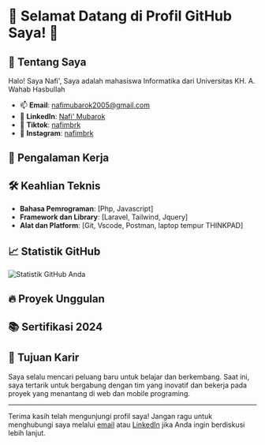 # 🌟 Selamat Datang di Profil GitHub Saya! 🌟

## 🚀 Tentang Saya
Halo! Saya Nafi', Saya adalah mahasiswa Informatika dari Universitas KH. A. Wahab Hasbullah

- 📫 **Email**: [nafimubarok2005@gmail.com](mailto:nafimubarok2005@gmail.com)
- 💼 **LinkedIn**: [Nafi' Mubarok](https://www.linkedin.com/in/nafi-mubarok-3b1009290)
- 📘 **Tiktok**: [nafimbrk](https://www.tiktok.com/@nafimbrk)
- 📸 **Instagram**: [nafimbrk](https://www.instagram.com/nafimbrk)

## 💼 Pengalaman Kerja

## 🛠️ Keahlian Teknis

- **Bahasa Pemrograman**: [Php, Javascript]
- **Framework dan Library**: [Laravel, Tailwind, Jquery]
- **Alat dan Platform**: [Git, Vscode, Postman, laptop tempur THINKPAD]

## 📈 Statistik GitHub

![Statistik GitHub Anda](https://github-readme-stats.vercel.app/api?username=nafimbrk&show_icons=true&theme=radical)

## 🔥 Proyek Unggulan

## 📚 Sertifikasi 2024

## 🎯 Tujuan Karir

Saya selalu mencari peluang baru untuk belajar dan berkembang. Saat ini, saya tertarik untuk bergabung dengan tim yang inovatif dan bekerja pada proyek yang menantang di web dan mobile programing.

---

Terima kasih telah mengunjungi profil saya! Jangan ragu untuk menghubungi saya melalui [email](mailto:nafimubarok2005@gmail.com) atau [LinkedIn](https://www.linkedin.com/in/nafi-mubarok-3b1009290) jika Anda ingin berdiskusi lebih lanjut.
